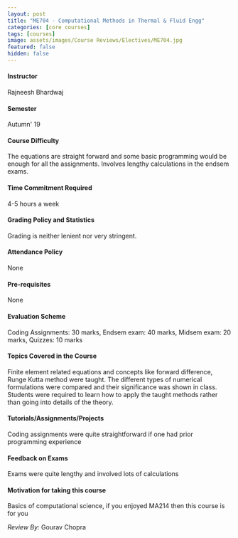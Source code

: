 ```yaml
---
layout: post
title: "ME704 - Computational Methods in Thermal & Fluid Engg"
categories: [core courses]
tags: [courses]
image: assets/images/Course Reviews/Electives/ME704.jpg
featured: false
hidden: false
---
```


#### Instructor
Rajneesh Bhardwaj

#### Semester
Autumn' 19

#### Course Difficulty
The equations are straight forward and some basic programming would be enough for all the assignments. Involves lengthy calculations in the endsem exams.

#### Time Commitment Required
4-5 hours a week

#### Grading Policy and Statistics
Grading is neither lenient nor very stringent.

#### Attendance Policy
None

#### Pre-requisites
None

#### Evaluation Scheme
Coding Assignments: 30 marks, Endsem exam: 40 marks, Midsem exam: 20 marks, Quizzes: 10 marks

#### Topics Covered in the Course
Finite element related equations and concepts like forward difference, Runge Kutta method were taught. The different types of numerical formulations were compared and their significance was shown in class. Students were required to learn how to apply the taught methods rather than going into details of the theory.

#### Tutorials/Assignments/Projects
Coding assignments were quite straightforward if one had prior programming experience

#### Feedback on Exams
Exams were quite lengthy and involved lots of calculations

#### Motivation for taking this course
Basics of computational science, if you enjoyed MA214 then this course is for you

*Review By:* Gourav Chopra